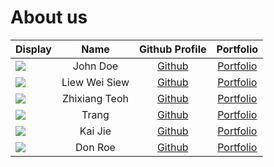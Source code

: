 # About us

Display | Name | Github Profile | Portfolio 
--------|:----:|:--------------:|:---------:
![](https://via.placeholder.com/100.png?text=Photo) | John Doe | [Github](https://github.com/) | [Portfolio](docs/team/johndoe.md)
![](https://via.placeholder.com/100.png?text=Photo) | Liew Wei Siew | [Github](https://github.com/LiewWS) | [Portfolio](docs/team/johndoe.md)
![](https://drive.google.com/file/d/1fQ9JzgtHyf3kMaUv22z2-oRKUuYSsPse/view?usp=sharing) | Zhixiang Teoh | [Github](https://github.com/zhixiangteoh) | [Portfolio](docs/team/zhixiangteoh.md)
![](https://via.placeholder.com/100.png?text=Photo) | Trang | [Github](https://github.com/alwaysnacy/) | [Portfolio](docs/team/johndoe.md)
![](https://via.placeholder.com/100.png?text=Photo) | Kai Jie | [Github](https://github.com/kaijiel24) | [Portfolio](docs/team/johndoe.md)
![](https://via.placeholder.com/100.png?text=Photo) | Don Roe | [Github](https://github.com/) | [Portfolio](docs/team/johndoe.md)
